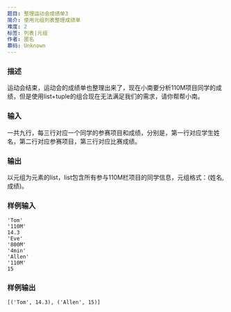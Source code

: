 ```yaml
---
题目: 整理运动会成绩单3
简介: 使用元组列表整理成绩单
难度: 2
标签: 列表|元组
作者: 匿名
慕码: Unknown
---
```


### 描述

运动会结束，运动会的成绩单也整理出来了，现在小南要分析110M项目同学的成绩，但是使用list+tuple的组合现在无法满足我们的需求，请你帮帮小南。

### 输入

一共九行，每三行对应一个同学的参赛项目和成绩，分别是，第一行对应学生姓名，第二行对应参赛项目，第三行对应比赛成绩。

### 输出

以元组为元素的list，list包含所有参与110M栏项目的同学信息，元组格式：(姓名,成绩)。

### 样例输入

```
'Tom'
'110M'
14.3
'Eve'
'800M'
'4min'
'Allen'
'110M'
15
```

### 样例输出

```
[('Tom', 14.3), ('Allen', 15)]
```